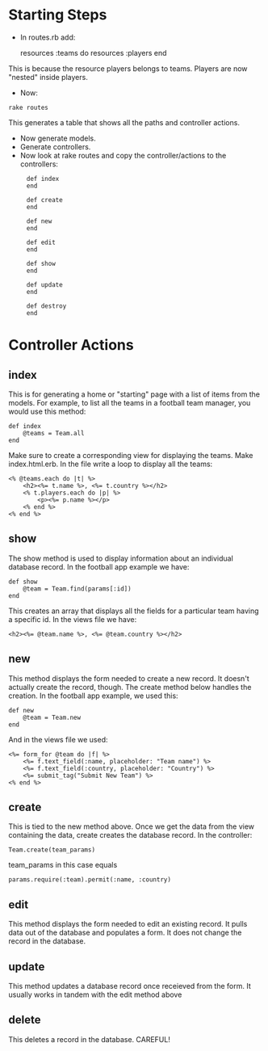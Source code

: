 # Starting Steps
* In routes.rb add:
    
    resources :teams do 
       resources :players
    end

This is because the resource players belongs to teams. Players are now "nested" inside players.

* Now:
```
rake routes
```
This generates a table that shows all the paths and controller actions.

* Now generate models.
* Generate controllers.
* Now look at rake routes and copy the controller/actions to the controllers:

```
     def index
     end

     def create
     end

     def new
     end

     def edit
     end

     def show
     end

     def update
     end

     def destroy
     end
```

# Controller Actions
## index
This is for generating a home or "starting" page with a list of items from the models. For example, to list all the teams in a football team manager, you would use this method:
``` 
def index
	@teams = Team.all
end
```
Make sure to create a corresponding view for displaying the teams. Make index.html.erb. In the file write a loop to display all the teams:
```
<% @teams.each do |t| %>
	<h2><%= t.name %>, <%= t.country %></h2>
	<% t.players.each do |p| %>
		<p><%= p.name %></p>
	<% end %>
<% end %>
```
## show
The show method is used to display information about an individual database record. In the football app example we have:
```
def show
	@team = Team.find(params[:id])
end
```
This creates an array that displays all the fields for a particular team having a specific id. In the views file we have:
```
<h2><%= @team.name %>, <%= @team.country %></h2>
```


## new
This method displays the form needed to create a new record. It doesn't actually create the record, though. The create method below handles the creation. In the football app example, we used this:
```
def new
	@team = Team.new
end
```
And in the views file we used:
```
<%= form_for @team do |f| %>
	<%= f.text_field(:name, placeholder: "Team name") %>
	<%= f.text_field(:country, placeholder: "Country") %>
	<%= submit_tag("Submit New Team") %>
<% end %>
```


## create
This is tied to the new method above. Once we get the data from the view containing the data, create creates the database record. In the controller:
```
Team.create(team_params)
```
team_params in this case equals 
```
params.require(:team).permit(:name, :country)
```

## edit
This method displays the form needed to edit an existing record. It pulls data out of the database and populates a form. It does not change the record in the database.

## update
This method updates a database record once receieved from the form. It usually works in tandem with the edit method above

## delete
This deletes a record in the database. CAREFUL!
